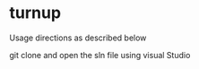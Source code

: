 # turnup

Usage directions as described below

git clone 
and open the sln file using visual Studio
